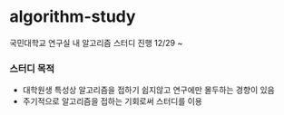 # algorithm-study
국민대학교 연구실 내 알고리즘 스터디 진행 12/29 ~

### 스터디 목적
- 대학원생 특성상 알고리즘을 접하기 쉽지않고 연구에만 몰두하는 경향이 있음
- 주기적으로 알고리즘을 접하는 기회로써 스터디를 이용
